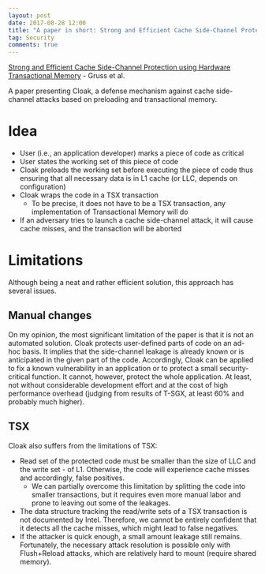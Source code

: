 ```yaml
---
layout: post
date: 2017-08-28 12:00
title: "A paper in short: Strong and Efficient Cache Side-Channel Protection using Hardware Transactional Memory"
tag: Security
comments: true
---
```


[Strong and Efficient Cache Side-Channel Protection using Hardware Transactional Memory](https://www.usenix.org/conference/usenixsecurity17/technical-sessions/presentation/gruss) - Gruss et al.

A paper presenting Cloak, a defense mechanism against cache side-channel attacks based on preloading and transactional memory.

# Idea

* User (i.e., an application developer) marks a piece of code as critical
* User states the working set of this piece of code 
* Cloak preloads the working set before executing the piece of code thus ensuring that all necessary data is in L1 cache (or LLC, depends on configuration)
* Cloak wraps the code in a TSX transaction
    * To be precise, it does not have to be a TSX transaction, any implementation of Transactional Memory will do
* If an adversary tries to launch a cache side-channel attack, it will cause cache misses, and the transaction will be aborted

# Limitations

Although being a neat and rather efficient solution, this approach has several issues.

## Manual changes

On my opinion, the most significant limitation of the paper is that it is not an automated solution.
Cloak protects user-defined parts of code on an ad-hoc basis.
It implies that the side-channel leakage is already known or is anticipated in the given part of the code.
Accordingly, Cloak can be applied to fix a known vulnerability in an application or to protect a small security-critical function.
It cannot, however, protect the whole application.
At least, not without considerable development effort and at the cost of high performance overhead (judging from results of T-SGX, at least 60% and probably much higher).

## TSX

Cloak also suffers from the limitations of TSX:

* Read set of the protected code must be smaller than the size of LLC and the write set - of L1. Otherwise, the code will experience cache misses and accordingly, false positives. 
    * We can partially overcome this limitation by splitting the code into smaller transactions, but it requires even more manual labor and prone to leaving out some of the leakages.
* The data structure tracking the read/write sets of a TSX transaction is not documented by Intel. Therefore, we cannot be entirely confident that it detects all the cache misses, which might lead to false negatives.
* If the attacker is quick enough, a small amount leakage still remains. Fortunately, the necessary attack resolution is possible only with Flush+Reload attacks, which are relatively hard to mount (require shared memory).

